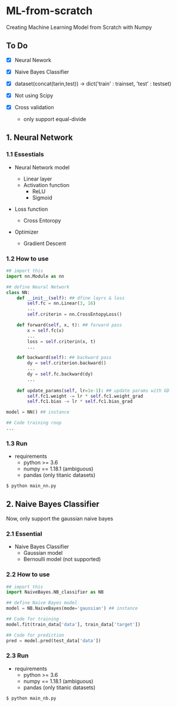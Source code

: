 # ML-from-scratch
Creating Machine Learning Model from Scratch with Numpy

## To Do
* [x] Neural Nework
* [x] Naive Bayes Classifier

* [x] dataset(concat(tarin,test)) -> dict('train' : trainset, 'test' : testset)
* [x] Not using Scipy
* [x] Cross validation
    * only support equal-divide

## 1. Neural Network

### 1.1 Essestials
* Neural Network model
    * Linear layer
    * Activation function
        * ReLU
        * Sigmoid

* Loss function
    * Cross Entoropy
    
* Optimizer
    * Gradient Descent

### 1.2 How to use
```python
## import this
import nn.Module as nn

## define Neural Network
class NN:
    def __init__(self): ## dfine layrs & loss
        self.fc = nn.Linear(3, 16)
        ...
        self.criterin = nn.CrossEntopyLoss()

    def forward(self, x, t): ## forward pass
        x = self.fc(x)
        ...
        loss = self.criterin(x, t)
        ...

    def backward(self): ## backward pass
        dy = self.criterion.backward()
        ...
        dy = self.fc.backward(dy)
        ...
    
    def update_params(self, lr=1e-1): ## update params with GD
        self.fc1.weight -= lr * self.fc1.weight_grad
        self.fc1.bias -= lr * self.fc1.bias_grad

model = NN() ## instance

## Code training roop 
...

```

### 1.3 Run
* requirements
    * python >= 3.6
    * numpy == 1.18.1 (ambiguous)
    * pandas (only titanic datasets)
```bash
$ python main_nn.py
```


## 2. Naive Bayes Classifier
Now, only support the gaussian naive bayes

### 2.1 Essential
* Naive Bayes Classifier
    * Gaussian model
    * Bernoulli model (not supported)

### 2.2 How to use
```python
## import this
import NaiveBayes.NB_classifier as NB

## define Naive Bayes model
model = NB.NaiveBayes(mode='gaussian') ## instance

## Code for training 
model.fit(train_data['data'], train_data['target'])

## Code for prediction
pred = model.pred(test_data['data'])
```

### 2.3 Run
* requirements
    * python >= 3.6
    * numpy == 1.18.1 (ambiguous)
    * pandas (only titanic datasets)
```bash
$ python main_nb.py
```
